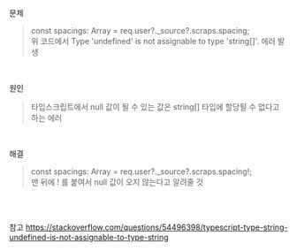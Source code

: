 문제
> const spacings: Array<string> = req.user?._source?.scraps.spacing; <br>
> 위 코드에서 Type 'undefined' is not assignable to type 'string[]'. 에러 발생

<br>

원인
> 타입스크립트에서 null 값이 될 수 있는 값은 string[] 타입에 할당될 수 없다고 하는 에러

<br>

해결
> const spacings: Array<string> = req.user?._source?.scraps.spacing!; <br>
> 맨 뒤에 ! 를 붙여서 null 값이 오지 않는다고 알려줄 것
  
<br>
  <br>
  
  참고 https://stackoverflow.com/questions/54496398/typescript-type-string-undefined-is-not-assignable-to-type-string
